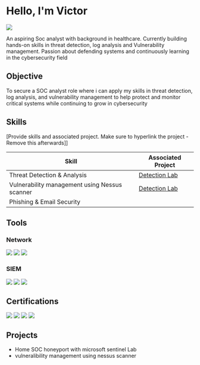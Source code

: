 # Hello, I'm Victor
<a href="https://www.linkedin.com/in/victor-matage-9a707973/">
  <img src="https://img.shields.io/badge/-LinkedIn-0072b1?&style=for-the-badge&logo=linkedin&logoColor=white" />
</a>



An aspiring Soc analyst with background in healthcare. Currently building hands-on skills in threat detection, log analysis and Vulnerability management. Passion about defending systems and continuously learning in the cybersecurity field

## Objective


To secure a SOC analyst role where i can apply my skills in threat detection, log analysis, and vulnerability management to help protect and monitor critical systems while continuing to grow in cybersecurity

## Skills
[Provide skills and associated project. Make sure to hyperlink the project - Remove this afterwards]]

| Skill                                         | Associated Project         |
|-----------------------------------------------|----------------------------|
|Threat Detection & Analysis    | <a href="https://google.com">Detection Lab</a>|
| Vulnerability management using Nessus scanner| <a href="https://google.com">Detection Lab</a>|
|Phishing & Email Security


## Tools


### Network
<div>
    <img src="https://img.shields.io/badge/-Wireshark-1679A7?&style=for-the-badge&logo=Wireshark&logoColor=white" />
    <img src="https://img.shields.io/badge/-Suricata-EF3B2D?&style=for-the-badge&logo=Suricata&logoColor=white" />
    <img src="https://img.shields.io/badge/-Cisco_Packet_Tracer-0078D7?&style=for-the-badge&logo=Cisco&logoColor=white" />
</div>



</div>

### SIEM
<div>
    <img src="https://img.shields.io/badge/-Microsoft_Sentinel-0078D4?&style=for-the-badge&logo=Microsoft&logoColor=white" />
    <img src="https://img.shields.io/badge/-Splunk-000000?&style=for-the-badge&logo=Splunk&logoColor=white" />
    <img src="https://img.shields.io/badge/-Nessus-005571?style=for-the-badge&logo=Tenable&logoColor=white" />

</div>

## Certifications

<div>
<img src="https://img.shields.io/badge/-Security%2B-FF0000?&style=for-the-badge&logo=CompTIA&logoColor=white" />
<img src="https://img.shields.io/badge/-Network%2B-007ACC?&style=for-the-badge&logo=CompTIA&logoColor=white" />
<img src="https://img.shields.io/badge/-A%2B-4D4D4D?&style=for-the-badge&logo=CompTIA&logoColor=white" />
<img src="https://img.shields.io/badge/-Microsoft%20Azure%20900-0078D4?&style=for-the-badge&logo=Microsoft%20Azure&logoColor=white" />

    

</div>

## Projects
- Home SOC honeyport with microsoft sentinel Lab
- vulneralibility management using nessus scanner

